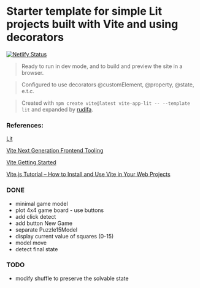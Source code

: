 # Starter template for simple Lit projects built with Vite and using decorators

[![Netlify Status](https://api.netlify.com/api/v1/badges/8d7f0c01-ce5b-4766-8474-61c733fa498a/deploy-status)](https://app.netlify.com/sites/vite-lit-v2-template/deploys)

> Ready to run in dev mode, and to build and preview the site in a browser.

> Configured to use decorators @customElement, @property, @state, e.t.c.

> Created with `npm create vite@latest vite-app-lit -- --template lit` and expanded by [rudifa](https://github.com/rudifa).

### References:

[Lit](https://lit.dev/)

[Vite Next Generation Frontend Tooling](https://vitejs.dev/)

[Vite Getting Started](https://vitejs.dev/guide/)

[Vite.js Tutorial – How to Install and Use Vite in Your Web Projects](https://www.freecodecamp.org/news/get-started-with-vite/)

### DONE

- minimal game model
- plot 4x4 game board - use buttons
- add click detect
- add button New Game
- separate Puzzle15Model
- display current value of squares (0-15)
- model move
- detect final state

### TODO

- modify shuffle to preserve the solvable state
